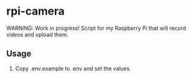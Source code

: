 # rpi-camera
WARNING: Work in progress!
Script for my Raspberry Pi that will record videos and upload them.

## Usage
1. Copy .env.example to .env and set the values
